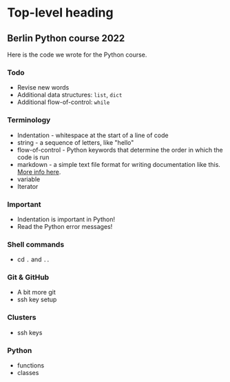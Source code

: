 # Top-level heading

## Berlin Python course 2022

Here is the code we wrote for the Python course.

### Todo

* Revise new words
* Additional data structures: `list`, `dict`
* Additional flow-of-control: `while`

### Terminology

* Indentation - whitespace at the start of a line of code
* string - a sequence of letters, like "hello"
* flow-of-control - Python keywords that determine the order in which the code is run
* markdown - a simple text file format for writing documentation like this. [More info here](https://www.markdownguide.org/).
* variable
* Iterator

### Important

* Indentation is important in Python!
* Read the Python error messages!

### Shell commands

* cd `.` and `..`

### Git & GitHub

* A bit more git
* ssh key setup

### Clusters

* ssh keys

### Python

* functions
* classes
